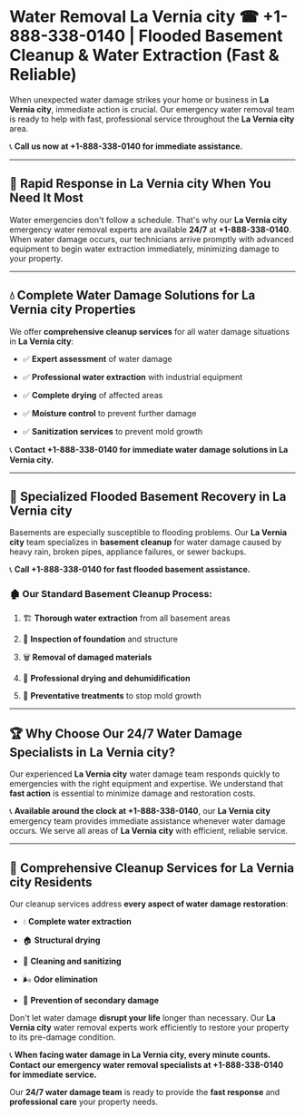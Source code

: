 # Water Removal La Vernia city ☎ +1-888-338-0140 | Flooded Basement Cleanup & Water Extraction (Fast & Reliable)

When unexpected water damage strikes your home or business in **La Vernia city**, immediate action is crucial. Our emergency water removal team is ready to help with fast, professional service throughout the **La Vernia city** area. 

📞 **Call us now at +1-888-338-0140 for immediate assistance.**
---
## 🚀 Rapid Response in La Vernia city When You Need It Most
Water emergencies don't follow a schedule. That's why our **La Vernia city** emergency water removal experts are available **24/7** at **+1-888-338-0140**. When water damage occurs, our technicians arrive promptly with advanced equipment to begin water extraction immediately, minimizing damage to your property.
---
## 💧 Complete Water Damage Solutions for La Vernia city Properties
We offer **comprehensive cleanup services** for all water damage situations in **La Vernia city**:
- ✅ **Expert assessment** of water damage  
- ✅ **Professional water extraction** with industrial equipment  
- ✅ **Complete drying** of affected areas  
- ✅ **Moisture control** to prevent further damage  
- ✅ **Sanitization services** to prevent mold growth  
📞 **Contact +1-888-338-0140 for immediate water damage solutions in La Vernia city.**
---
## 🌊 Specialized Flooded Basement Recovery in La Vernia city
Basements are especially susceptible to flooding problems. Our **La Vernia city** team specializes in **basement cleanup** for water damage caused by heavy rain, broken pipes, appliance failures, or sewer backups. 
📞 **Call +1-888-338-0140 for fast flooded basement assistance.**
### 🏚️ Our Standard Basement Cleanup Process:
1. 🏗️ **Thorough water extraction** from all basement areas  
2. 🔎 **Inspection of foundation** and structure  
3. 🗑️ **Removal of damaged materials**  
4. 💨 **Professional drying and dehumidification**  
5. 🚫 **Preventative treatments** to stop mold growth  
---
## 🏆 Why Choose Our 24/7 Water Damage Specialists in La Vernia city?
Our experienced **La Vernia city** water damage team responds quickly to emergencies with the right equipment and expertise. We understand that **fast action** is essential to minimize damage and restoration costs.
📞 **Available around the clock at +1-888-338-0140**, our **La Vernia city** emergency team provides immediate assistance whenever water damage occurs. We serve all areas of **La Vernia city** with efficient, reliable service.
---
## 🧹 Comprehensive Cleanup Services for La Vernia city Residents
Our cleanup services address **every aspect of water damage restoration**:
- 💧 **Complete water extraction**  
- 🏠 **Structural drying**  
- 🧼 **Cleaning and sanitizing**  
- 🌬️ **Odor elimination**  
- 🚫 **Prevention of secondary damage**  
Don't let water damage **disrupt your life** longer than necessary. Our **La Vernia city** water removal experts work efficiently to restore your property to its pre-damage condition.
📞 **When facing water damage in La Vernia city, every minute counts. Contact our emergency water removal specialists at +1-888-338-0140 for immediate service.**
Our **24/7 water damage team** is ready to provide the **fast response** and **professional care** your property needs.
